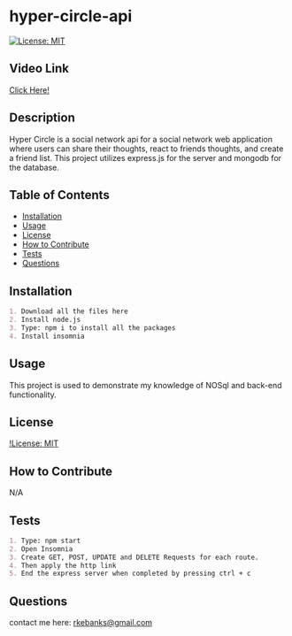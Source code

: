 # hyper-circle-api

[![License: MIT](https://img.shields.io/badge/License-MIT-yellow.svg)](https://opensource.org/licenses/MIT)

## Video Link
[Click Here!](https://www.youtube.com/watch?v=jMtPag3dg84)

## Description
Hyper Circle is a social network api for a social network web application where users can share their thoughts, react to friends thoughts, and create a friend list. This project utilizes express.js for the server and mongodb for the database.

## Table of Contents
- [Installation](#installation)
- [Usage](#usage)
- [License](#license)
- [How to Contribute](#how-to-contribute)
- [Tests](#tests)
- [Questions](#questions)

## Installation
```md
1. Download all the files here
2. Install node.js
3. Type: npm i to install all the packages
4. Install insomnia
```

## Usage
This project is used to demonstrate my knowledge of NOSql and back-end functionality. 

## License
[!License: MIT](https://choosealicense.com/licenses/mit/)

## How to Contribute
N/A

## Tests
```md
1. Type: npm start
2. Open Insomnia
3. Create GET, POST, UPDATE and DELETE Requests for each route.
4. Then apply the http link  
5. End the express server when completed by pressing ctrl + c
```

## Questions
contact me here: rkebanks@gmail.com
